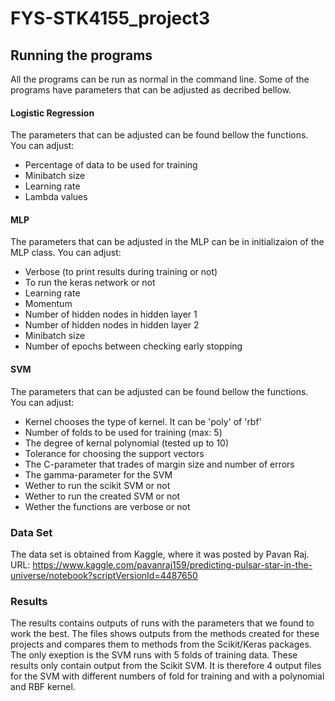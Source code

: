 # FYS-STK4155_project3

## Running the programs
All the programs can be run as normal in the command line. Some of the programs have parameters that can be adjusted as decribed bellow.


#### Logistic Regression
The parameters that can be adjusted can be found bellow the functions. You can adjust:
- Percentage of data to be used for training
- Minibatch size
- Learning rate
- Lambda values

#### MLP
The parameters that can be adjusted in the MLP can be in initializaion of the MLP class. You can adjust:
- Verbose (to print results during training or not)
- To run the keras network or not
- Learning rate
- Momentum
- Number of hidden nodes in hidden layer 1
- Number of hidden nodes in hidden layer 2
- Minibatch size
- Number of epochs between checking early stopping

#### SVM
The parameters that can be adjusted can be found bellow the functions. You can adjust:
- Kernel chooses the type of kernel. It can be 'poly' of 'rbf'
- Number of folds to be used for training (max: 5)
- The degree of kernal polynomial (tested up to 10)
- Tolerance for choosing the support vectors
- The C-parameter that trades of margin size and number of errors
- The gamma-parameter for the SVM
- Wether to run the scikit SVM or not
- Wether to run the created SVM or not
- Wether the functions are verbose or not


### Data Set
The data set is obtained from Kaggle, where it was posted by Pavan Raj.
URL: https://www.kaggle.com/pavanraj159/predicting-pulsar-star-in-the-universe/notebook?scriptVersionId=4487650

### Results
The results contains outputs of runs with the parameters that we found to work the best. The files shows outputs from the methods created for these projects and compares them to methods from the Scikit/Keras packages. The only exeption is the SVM runs with 5 folds of training data. These results only contain output from the Scikit SVM. It is therefore 4 output files for the SVM with different numbers of fold for training and with a polynomial and RBF kernel. 
